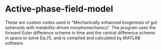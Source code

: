 # Active-phase-field-model
These are custom codes used in "Mechanically enhanced biogenesis of gut spheroids with instability-driven morphomechanics".
The program uses the forward Euler difference scheme in time and the central difference scheme in space to solve Eq.(1), and is compiled and calculated by MATLAB software.
